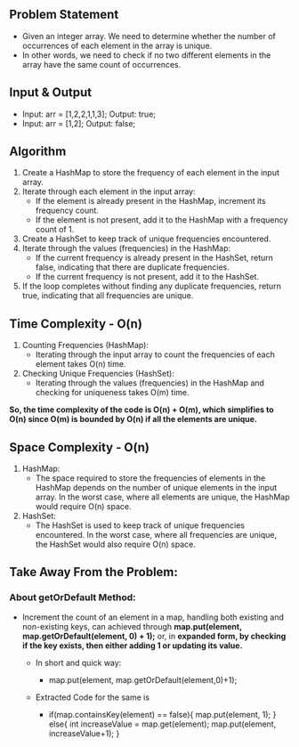 ## Problem Statement

- Given an integer array. We need to determine whether the number of occurrences of each element in the array is unique. 
- In other words, we need to check if no two different elements in the array have the same count of occurrences.

## Input & Output
- Input: arr = \[1,2,2,1,1,3\];
Output: true;
-  Input: arr = \[1,2\];
Output: false;

## Algorithm

1. Create a HashMap to store the frequency of each element in the input array.
2. Iterate through each element in the input array:
    - If the element is already present in the HashMap, increment its frequency count.
    - If the element is not present, add it to the HashMap with a frequency count of 1.
3. Create a HashSet to keep track of unique frequencies encountered.
4. Iterate through the values (frequencies) in the HashMap:
    - If the current frequency is already present in the HashSet, return false, indicating that there are duplicate frequencies.
    - If the current frequency is not present, add it to the HashSet.
5. If the loop completes without finding any duplicate frequencies, return true, indicating that all frequencies are unique.

## Time Complexity - O(n)

1. Counting Frequencies (HashMap):
    - Iterating through the input array to count the frequencies of each element takes O(n) time.
2. Checking Unique Frequencies (HashSet):
    - Iterating through the values (frequencies) in the HashMap and checking for uniqueness takes O(m) time.

**So, the time complexity of the code is O(n) + O(m), which simplifies to O(n) since O(m) is bounded by O(n) if all the elements are unique.** 
    
## Space Complexity - O(n)

1. HashMap:
    - The space required to store the frequencies of elements in the HashMap depends on the number of unique elements in the input array.  In the worst case, where all elements are unique, the HashMap would require O(n) space.
2. HashSet:
    - The HashSet is used to keep track of unique frequencies encountered. In the worst case, where all frequencies are unique, the HashSet would also require O(n) space.

## Take Away From the Problem:

### About getOrDefault Method:

- Increment the count of an element in a map, handling both existing and non-existing keys, can achieved through **map.put(element, map.getOrDefault(element, 0) + 1);** or, in **expanded form, by checking if the key exists, then either adding 1 or updating its value.**

    - In short and quick way: 
        - map.put(element, map.getOrDefault(element,0)+1);

    - Extracted Code for the same is
        - if(map.containsKey(element) == false){
            map.put(element, 1);
        }
        else{
        int increaseValue = map.get(element);
        map.put(element, increaseValue+1);
        }